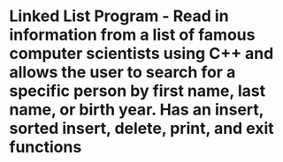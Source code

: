 # Linked List Program - Read in information from a list of famous computer scientists using C++ and allows the user to search for a specific person by first name, last name, or birth year. Has an insert, sorted insert, delete, print, and exit functions
